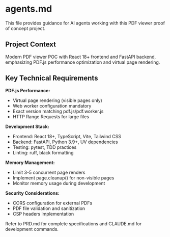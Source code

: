 # agents.md

This file provides guidance for AI agents working with this PDF viewer proof of concept project.

## Project Context

Modern PDF viewer POC with React 18+ frontend and FastAPI backend, emphasizing PDF.js performance optimization and virtual page rendering.

## Key Technical Requirements

**PDF.js Performance:**
- Virtual page rendering (visible pages only)
- Web worker configuration mandatory
- Exact version matching pdf.js/pdf.worker.js
- HTTP Range Requests for large files

**Development Stack:**
- Frontend: React 18+, TypeScript, Vite, Tailwind CSS
- Backend: FastAPI, Python 3.9+, UV dependencies
- Testing: pytest, TDD practices
- Linting: ruff, black formatting

**Memory Management:**
- Limit 3-5 concurrent page renders
- Implement page.cleanup() for non-visible pages
- Monitor memory usage during development

**Security Considerations:**
- CORS configuration for external PDFs
- PDF file validation and sanitization
- CSP headers implementation

Refer to PRD.md for complete specifications and CLAUDE.md for development commands.